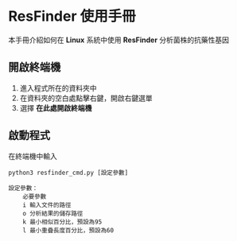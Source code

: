 # ResFinder 使用手冊

本手冊介紹如何在 **Linux** 系統中使用 **ResFinder** 分析菌株的抗藥性基因

## 開啟終端機

 1. 進入程式所在的資料夾中
 2. 在資料夾的空白處點擊右鍵，開啟右鍵選單
 3. 選擇 **在此處開啟終端機**

## 啟動程式
在終端機中輸入
```
python3 resfinder_cmd.py [設定參數]

設定參數：
	必要參數
	i 輸入文件的路徑
	o 分析結果的儲存路徑
	k 最小相似百分比，預設為95
	l 最小重疊長度百分比，預設為60
``` 

<!--stackedit_data:
eyJoaXN0b3J5IjpbNzAzMjYwMzU0LC00NjM2MzExNzQsMTA4Nj
I3MDUxMCwyOTA0NzY5NDldfQ==
-->